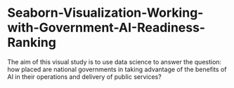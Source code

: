 # Seaborn-Visualization-Working-with-Government-AI-Readiness-Ranking
The aim of this visual study is to use data science to answer the question: how placed are national governments in taking advantage of the benefits of AI in their operations and delivery of public services?
